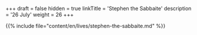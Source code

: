 +++
draft = false
hidden = true
linkTitle = 'Stephen the Sabbaite'
description = '26 July'
weight = 26
+++

{{% include file="content/en/lives/stephen-the-sabbaite.md" %}}
